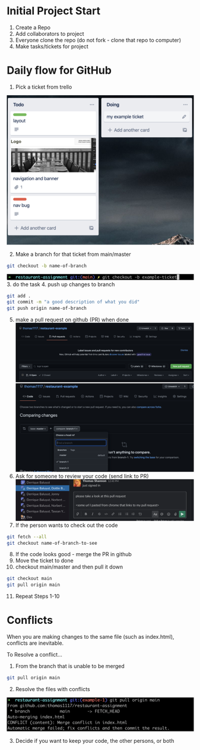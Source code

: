 # Initial Project Start

1. Create a Repo
2. Add collaborators to project
3. Everyone clone the repo (do not fork - clone that repo to computer)
4. Make tasks/tickets for project

# Daily flow for GitHub

1. Pick a ticket from trello

![fork](1-example-ticket.png)

2. Make a branch for that ticket from main/master
```bash
git checkout -b name-of-branch
```
![fork](2-branch.png)
3. do the task
4. push up changes to branch
```bash
git add .
git commit -m "a good description of what you did"
git push origin name-of-branch
```
5. make a pull request on github (PR) when done
![fork](3-create-pull.png)
![fork](4-create-pull-2.png)
6. Ask for someone to review your code (send link to PR)
![fork](5-message.png)
7. If the person wants to check out the code
```bash
git fetch --all
git checkout name-of-branch-to-see
```
8. If the code looks good - merge the PR in github
9. Move the ticket to done
10. checkout main/master and then pull it down
```bash
git checkout main
git pull origin main
```
11. Repeat Steps 1-10

# Conflicts

When you are making changes to the same file (such as index.html), conflicts are inevitable.

To Resolve a conflict...

1. From the branch that is unable to be merged

```bash
git pull origin main
```

2. Resolve the files with conflicts

![fork](6-conflicts.png)

3. Decide if you want to keep your code, the other persons, or both
